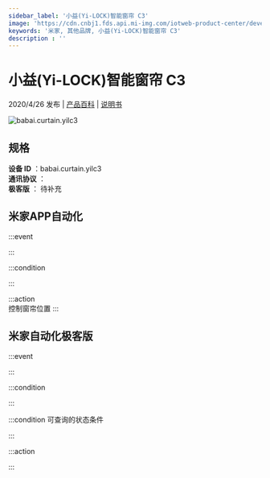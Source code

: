 ```yaml
---
sidebar_label: '小益(Yi-LOCK)智能窗帘 C3'
image: 'https://cdn.cnbj1.fds.api.mi-img.com/iotweb-product-center/developer_1586421756687SizPaa1e.png?GalaxyAccessKeyId=AKVGLQWBOVIRQ3XLEW&Expires=9223372036854775807&Signature=oqgOi5PcX6Q8qTcsWbITFTxQzkY='
keywords: '米家, 其他品牌, 小益(Yi-LOCK)智能窗帘 C3'
description : ''
---
```

# 小益(Yi-LOCK)智能窗帘 C3

2020/4/26 发布 | [产品百科](https://home.mi.com/webapp/content/baike/product/index.html?model=babai.curtain.yilc3/) | [说明书](https://home.mi.com/views/introduction.html?model=babai.curtain.yilc3&region=cn)

![babai.curtain.yilc3](https://cdn.cnbj1.fds.api.mi-img.com/iotweb-product-center/developer_1586421756687SizPaa1e.png?GalaxyAccessKeyId=AKVGLQWBOVIRQ3XLEW&Expires=9223372036854775807&Signature=oqgOi5PcX6Q8qTcsWbITFTxQzkY=)

## 规格  
> 
**设备 ID** ：babai.curtain.yilc3  
**通讯协议** ：  
**极客版**  ： 待补充 


## 米家APP自动化  

:::event  

:::

:::condition  

:::

:::action   
控制窗帘位置
:::

## 米家自动化极客版  

:::event  

:::

:::condition  

:::

:::condition 可查询的状态条件  

:::

:::action  

:::

        

